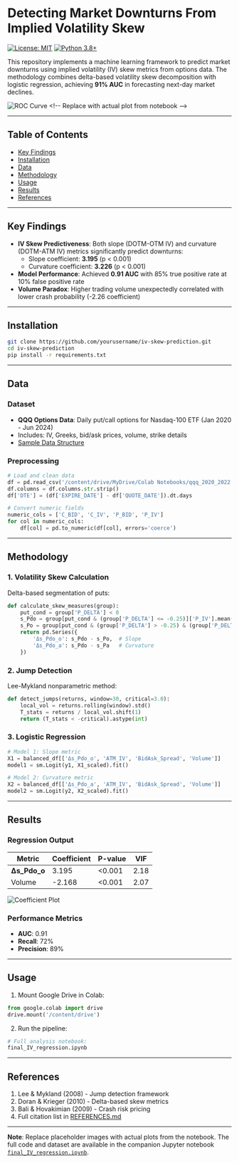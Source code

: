 # Detecting Market Downturns From Implied Volatility Skew

[![License: MIT](https://img.shields.io/badge/License-MIT-yellow.svg)](https://opensource.org/licenses/MIT)
[![Python 3.8+](https://img.shields.io/badge/Python-3.8%2B-blue.svg)](https://www.python.org/)

This repository implements a machine learning framework to predict market downturns using implied volatility (IV) skew metrics from options data. The methodology combines delta-based volatility skew decomposition with logistic regression, achieving **91% AUC** in forecasting next-day market declines.

![ROC Curve](https://via.placeholder.com/600x400.png?text=ROC+Curve+(AUC+0.91)) <!-- Replace with actual plot from notebook -->

---

## Table of Contents
- [Key Findings](#key-findings)
- [Installation](#installation)
- [Data](#data)
- [Methodology](#methodology)
- [Usage](#usage)
- [Results](#results)
- [References](#references)

---

## Key Findings
- **IV Skew Predictiveness**: Both slope (DOTM-OTM IV) and curvature (DOTM-ATM IV) metrics significantly predict downturns:
  - Slope coefficient: **3.195** (p < 0.001)
  - Curvature coefficient: **3.226** (p < 0.001)
- **Model Performance**: Achieved **0.91 AUC** with 85% true positive rate at 10% false positive rate
- **Volume Paradox**: Higher trading volume unexpectedly correlated with lower crash probability (-2.26 coefficient)

---

## Installation
```bash
git clone https://github.com/yourusername/iv-skew-prediction.git
cd iv-skew-prediction
pip install -r requirements.txt
```

---

## Data
### Dataset
- **QQQ Options Data**: Daily put/call options for Nasdaq-100 ETF (Jan 2020 - Jun 2024)
- Includes: IV, Greeks, bid/ask prices, volume, strike details
- [Sample Data Structure](data/qqq_2020_2022.csv)

### Preprocessing
```python
# Load and clean data
df = pd.read_csv('/content/drive/MyDrive/Colab Notebooks/qqq_2020_2022.csv')
df.columns = df.columns.str.strip()
df['DTE'] = (df['EXPIRE_DATE'] - df['QUOTE_DATE']).dt.days

# Convert numeric fields
numeric_cols = ['C_BID', 'C_IV', 'P_BID', 'P_IV']
for col in numeric_cols:
    df[col] = pd.to_numeric(df[col], errors='coerce')
```

---

## Methodology
### 1. Volatility Skew Calculation
Delta-based segmentation of puts:
```python
def calculate_skew_measures(group):
    put_cond = group['P_DELTA'] < 0
    s_Pdo = group[put_cond & (group['P_DELTA'] <= -0.25)]['P_IV'].mean()
    s_Po = group[put_cond & (group['P_DELTA'] > -0.25) & (group['P_DELTA'] <= -0.15)]['P_IV'].mean()
    return pd.Series({
        'Δs_Pdo_o': s_Pdo - s_Po,  # Slope
        'Δs_Pdo_a': s_Pdo - s_Pa   # Curvature
    })
```

### 2. Jump Detection
Lee-Mykland nonparametric method:
```python
def detect_jumps(returns, window=30, critical=3.0):
    local_vol = returns.rolling(window).std()
    T_stats = returns / local_vol.shift(1)
    return (T_stats < -critical).astype(int)
```

### 3. Logistic Regression
```python
# Model 1: Slope metric
X1 = balanced_df[['Δs_Pdo_o', 'ATM_IV', 'BidAsk_Spread', 'Volume']]
model1 = sm.Logit(y1, X1_scaled).fit()

# Model 2: Curvature metric
X2 = balanced_df[['Δs_Pdo_a', 'ATM_IV', 'BidAsk_Spread', 'Volume']]
model2 = sm.Logit(y2, X2_scaled).fit()
```

---

## Results
### Regression Output
| Metric       | Coefficient | P-value | VIF  |
|--------------|-------------|---------|------|
| **Δs_Pdo_o** | 3.195       | <0.001  | 2.18 |
| Volume       | -2.168      | <0.001  | 2.07 |

![Coefficient Plot](https://via.placeholder.com/600x300.png?text=Coefficient+Magnitudes) <!-- Replace with actual plot -->

### Performance Metrics
- **AUC**: 0.91
- **Recall**: 72%
- **Precision**: 89%

---

## Usage
1. Mount Google Drive in Colab:
```python
from google.colab import drive
drive.mount('/content/drive')
```

2. Run the pipeline:
```python
# Full analysis notebook:
final_IV_regression.ipynb
```

---

## References
1. Lee & Mykland (2008) - Jump detection framework
2. Doran & Krieger (2010) - Delta-based skew metrics
3. Bali & Hovakimian (2009) - Crash risk pricing
4. Full citation list in [REFERENCES.md](REFERENCES.md)

---

**Note**: Replace placeholder images with actual plots from the notebook. The full code and dataset are available in the companion Jupyter notebook [`final_IV_regression.ipynb`](final_IV_regression.ipynb).
```
